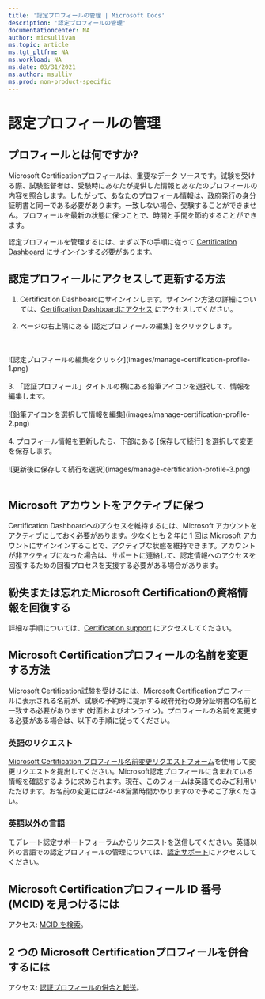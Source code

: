 ```yaml
---
title: '認定プロフィールの管理 | Microsoft Docs'
description: '認定プロフィールの管理' 
documentationcenter: NA 
author: micsullivan
ms.topic: article
ms.tgt_pltfrm: NA
ms.workload: NA
ms.date: 03/31/2021
ms.author: msulliv
ms.prod: non-product-specific
---
```

# 認定プロフィールの管理

## プロフィールとは何ですか?

Microsoft Certificationプロフィールは、重要なデータ ソースです。試験を受ける際、試験監督者は、受験時にあなたが提供した情報とあなたのプロフィールの内容を照合します。したがって、あなたのプロフィール情報は、政府発行の身分証明書と同一である必要があります。一致しない場合、受験することができません。プロフィールを最新の状態に保つことで、時間と手間を節約することができます。

認定プロフィールを管理するには、まず以下の手順に従って [Certification Dashboard](https://aka.ms/certdashboard) にサインインする必要があります。

## 認定プロフィールにアクセスして更新する方法

1. Certification Dashboardにサインインします。サインイン方法の詳細については、[Certification Dashboardにアクセス](/learn/certifications/access-certification-dashboard) にアクセスしてください。

2. ページの右上隅にある [認定プロフィールの編集] をクリックします。
<br/>
<br/>
![認定プロフィールの編集をクリック](images/manage-certification-profile-1.png)
<br/>
<br/>
3. 「認証プロフィール」タイトルの横にある鉛筆アイコンを選択して、情報を編集します。
<br/>
<br/>
![鉛筆アイコンを選択して情報を編集](images/manage-certification-profile-2.png)
<br/>
<br/>
4. プロフィール情報を更新したら、下部にある [保存して続行] を選択して変更を保存します。
<br/>
<br/>
![更新後に保存して続行を選択](images/manage-certification-profile-3.png)
<br/>
<br/>

## Microsoft アカウントをアクティブに保つ

Certification Dashboardへのアクセスを維持するには、Microsoft アカウントをアクティブにしておく必要があります。少なくとも 2 年に 1 回は Microsoft アカウントにサインインすることで、アクティブな状態を維持できます。アカウントが非アクティブになった場合は、サポートに連絡して、認定情報へのアクセスを回復するための回復プロセスを支援する必要がある場合があります。

## 紛失または忘れたMicrosoft Certificationの資格情報を回復する

詳細な手順については、[Certification support](/learn/certifications/help) にアクセスしてください。

## Microsoft Certificationプロフィールの名前を変更する方法

Microsoft Certification試験を受けるには、Microsoft Certificationプロフィールに表示される名前が、試験の予約時に提示する政府発行の身分証明書の名前と一致する必要があります (対面およびオンライン)。プロフィールの名前を変更する必要がある場合は、以下の手順に従ってください。

### 英語のリクエスト

[Microsoft Certification プロフィール名前変更リクエストフォーム](https://aka.ms/MSCertificationLegalNamechange)を使用して変更リクエストを提出してください。Microsoft認定プロフィールに含まれている情報を確認するように求められます。現在、このフォームは英語でのみご利用いただけます。お名前の変更には24-48営業時間かかりますので予めご了承ください。

### 英語以外の言語
モデレート認定サポートフォーラムからリクエストを送信してください。英語以外の言語での認定プロフィールの管理については、[認定サポート](/learn/certifications/help)にアクセスしてください。

## Microsoft Certificationプロフィール ID 番号 (MCID) を見つけるには

アクセス: [MCID を検索](/learn/certifications/find-mcid)。


## 2 つの Microsoft Certificationプロフィールを併合するには

アクセス: [認証プロフィールの併合と転送](/learn/certifications/merge-profiles)。